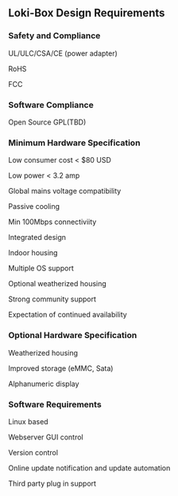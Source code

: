 ## Loki-Box Design Requirements

### Safety and Compliance

UL/ULC/CSA/CE (power adapter)

RoHS

FCC

### Software Compliance

Open Source GPL(TBD)

### Minimum Hardware Specification

Low consumer cost < $80 USD

Low power < 3.2 amp

Global mains voltage compatibility

Passive cooling

Min 100Mbps connectiviity

Integrated design

Indoor housing

Multiple OS support

Optional weatherized housing

Strong community support

Expectation of continued availability

### Optional Hardware Specification

Weatherized housing

Improved storage (eMMC, Sata)

Alphanumeric display

### Software Requirements

Linux based

Webserver GUI control

Version control

Online update notification and update automation

Third party plug in support
